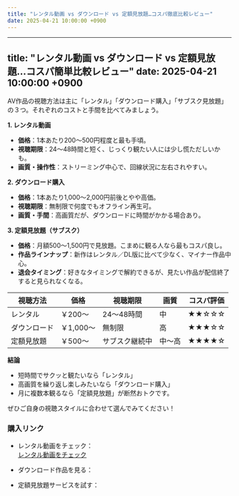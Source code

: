 ```yaml
---
title: "レンタル動画 vs ダウンロード vs 定額見放題…コスパ徹底比較レビュー"
date: 2025-04-21 10:00:00 +0900
---
```


---
title: "レンタル動画 vs ダウンロード vs 定額見放題…コスパ簡単比較レビュー"
date: 2025-04-21 10:00:00 +0900
---

AV作品の視聴方法は主に「レンタル」「ダウンロード購入」「サブスク見放題」の３つ。それぞれのコストと手間を比べてみましょう。

**1. レンタル動画**  
- **価格**：1本あたり200〜500円程度と最も手頃。  
- **視聴期限**：24〜48時間と短く、じっくり観たい人には少し慌ただしいかも。  
- **画質・操作性**：ストリーミング中心で、回線状況に左右されやすい。

**2. ダウンロード購入**  
- **価格**：1本あたり1,000〜2,000円前後とやや高価。  
- **視聴期限**：無制限で何度でもオフライン再生可。  
- **画質・手間**：高画質だが、ダウンロードに時間がかかる場合あり。

**3. 定額見放題（サブスク）**  
- **価格**：月額500〜1,500円で見放題。こまめに観る人なら最もコスパ良し。  
- **作品ラインナップ**：新作はレンタル／DL版に比べて少なく、マイナー作品中心。  
- **退会タイミング**：好きなタイミングで解約できるが、見たい作品が配信終了すると見られなくなる。

| 視聴方法       | 価格       | 視聴期限         | 画質   | コスパ評価   |
|--------------|----------|----------------|-------|------------|
| レンタル     | ￥200〜   | 24〜48時間     | 中     | ★★☆☆☆     |
| ダウンロード | ￥1,000〜 | 無制限         | 高     | ★★★☆☆     |
| 定額見放題   | ￥500〜   | サブスク継続中 | 中〜高 | ★★★★☆     |

**結論**  
- 短時間でサクッと観たいなら「レンタル」  
- 高画質を繰り返し楽しみたいなら「ダウンロード購入」  
- 月に複数本観るなら「定額見放題」が断然おトクです。  

ぜひご自身の視聴スタイルに合わせて選んでみてください！  

### 購入リンク

- レンタル動画をチェック：  
  <a href="https://affiliate.dmm.com/ad/link_tool?affiliate_id=osusumeofme-001&url=https%3A%2F%2Fwww.dmm.com%2Fdigital%2Fvideo_rental%2F" target="_blank" rel="nofollow noopener">
    レンタル動画をチェック
  </a>

- ダウンロード作品を見る：  
  <ins class="widget-banner"></ins><script class="widget-banner-script" src="https://widget-view.dmm.co.jp/js/banner_placement.js?affiliate_id=osusumeofme-001&banner_id=79_300_250"></script>

- 定額見放題サービスを試す：  
  <ins class="widget-banner"></ins><script class="widget-banner-script" src="https://widget-view.dmm.co.jp/js/banner_placement.js?affiliate_id=osusumeofme-001&banner_id=1478_300_250"></script>
